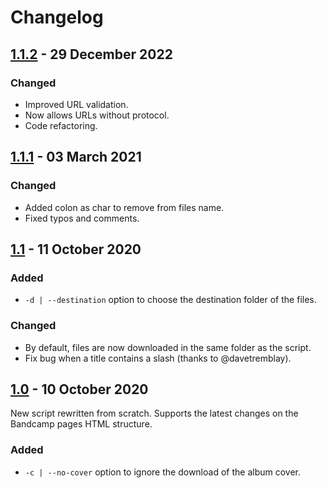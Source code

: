 # Changelog

## [1.1.2] - 29 December 2022

### Changed

- Improved URL validation.
- Now allows URLs without protocol.
- Code refactoring.

## [1.1.1] - 03 March 2021

### Changed

- Added colon as char to remove from files name.
- Fixed typos and comments.

## [1.1] - 11 October 2020

### Added

- `-d | --destination` option to choose the destination folder of the files.

### Changed

- By default, files are now downloaded in the same folder as the script.
- Fix bug when a title contains a slash (thanks to @davetremblay).

## [1.0] - 10 October 2020

New script rewritten from scratch.
Supports the latest changes on the Bandcamp pages HTML structure.

### Added

 - `-c | --no-cover` option to ignore the download of the album cover.

[unreleased]: https://github.com/github.com/cisoun/bandcamp-downloader/compare/v1.1.2...HEAD
[1.1.2]: https://github.com/cisoun/bandcamp-downloader/releases/tag/v1.1.2
[1.1.1]: https://github.com/cisoun/bandcamp-downloader/releases/tag/v1.1.1
[1.1]: https://github.com/cisoun/bandcamp-downloader/releases/tag/v1.1
[1.0]: https://github.com/cisoun/bandcamp-downloader/releases/tag/v1.0
